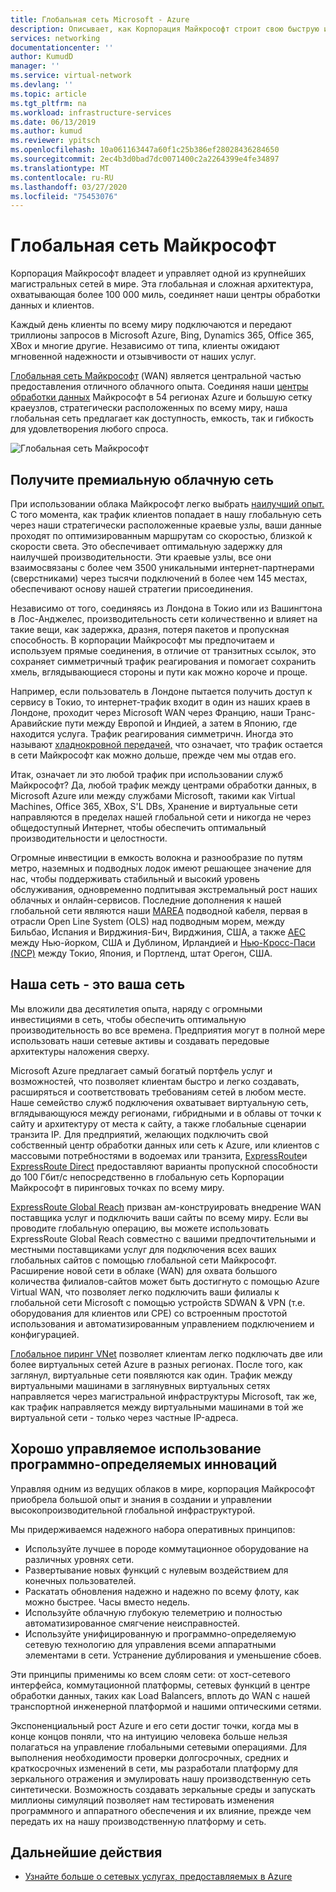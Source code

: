 ```yaml
---
title: Глобальная сеть Microsoft - Azure
description: Описывает, как Корпорация Майкрософт строит свою быструю и надежную глобальную сеть
services: networking
documentationcenter: ''
author: KumudD
manager: ''
ms.service: virtual-network
ms.devlang: ''
ms.topic: article
ms.tgt_pltfrm: na
ms.workload: infrastructure-services
ms.date: 06/13/2019
ms.author: kumud
ms.reviewer: ypitsch
ms.openlocfilehash: 10a061163447a60f1c25b386ef28028436284650
ms.sourcegitcommit: 2ec4b3d0bad7dc0071400c2a2264399e4fe34897
ms.translationtype: MT
ms.contentlocale: ru-RU
ms.lasthandoff: 03/27/2020
ms.locfileid: "75453076"
---
```

# <a name="microsoft-global-network"></a>Глобальная сеть Майкрософт

Корпорация Майкрософт владеет и управляет одной из крупнейших магистральных сетей в мире. Эта глобальная и сложная архитектура, охватывающая более 100 000 миль, соединяет наши центры обработки данных и клиентов. 
 
Каждый день клиенты по всему миру подключаются и передают триллионы запросов в Microsoft Azure, Bing, Dynamics 365, Office 365, XBox и многие другие. Независимо от типа, клиенты ожидают мгновенной надежности и отзывчивости от наших услуг. 
 
[Глобальная сеть Майкрософт](https://azure.microsoft.com/global-infrastructure/global-network/) (WAN) является центральной частью предоставления отличного облачного опыта. Соединяя наши [центры обработки данных](https://azure.microsoft.com/global-infrastructure/) Майкрософт в 54 регионах Azure и большую сетку краеузлов, стратегически расположенных по всему миру, наша глобальная сеть предлагает как доступность, емкость, так и гибкость для удовлетворения любого спроса.

![Глобальная сеть Майкрософт](./media/microsoft-global-network/microsoft-global-wan.png)
 
## <a name="get-the-premium-cloud-network"></a>Получите премиальную облачную сеть
 
При использовании облака Майкрософт легко выбрать [наилучший опыт.](https://www.sdxcentral.com/articles/news/azure-tops-aws-gcp-in-cloud-performance-says-thousandeyes/2018/11/) С того момента, как трафик клиентов попадает в нашу глобальную сеть через наши стратегически расположенные краевые узлы, ваши данные проходят по оптимизированным маршрутам со скоростью, близкой к скорости света. Это обеспечивает оптимальную задержку для наилучшей производительности. Эти краевые узлы, все они взаимосвязаны с более чем 3500 уникальными интернет-партнерами (сверстниками) через тысячи подключений в более чем 145 местах, обеспечивают основу нашей стратегии присоединения. 
 
Независимо от того, соединяясь из Лондона в Токио или из Вашингтона в Лос-Анджелес, производительность сети количественно и влияет на такие вещи, как задержка, дразня, потеря пакетов и пропускная способность.  В корпорации Майкрософт мы предпочитаем и используем прямые соединения, в отличие от транзитных ссылок, это сохраняет симметричный трафик реагирования и помогает сохранить хмель, вглядывающиеся стороны и пути как можно короче и проще. 

Например, если пользователь в Лондоне пытается получить доступ к сервису в Токио, то интернет-трафик входит в один из наших краев в Лондоне, проходит через Microsoft WAN через Францию, наши Транс-Аравийские пути между Европой и Индией, а затем в Японию, где находится услуга. Трафик реагирования симметричн. Иногда это называют [хладнокровной передачей,](https://en.wikipedia.org/wiki/Hot-potato_and_cold-potato_routing) что означает, что трафик остается в сети Майкрософт как можно дольше, прежде чем мы отдав его.  
  
Итак, означает ли это любой трафик при использовании служб Майкрософт? Да, любой трафик между центрами обработки данных, в Microsoft Azure или между службами Microsoft, такими как Virtual Machines, Office 365, XBox, S'L DBs, Хранение и виртуальные сети направляются в пределах нашей глобальной сети и никогда не через общедоступный Интернет, чтобы обеспечить оптимальный производительности и целостности.  
 
Огромные инвестиции в емкость волокна и разнообразие по путям метро, наземных и подводных лодок имеют решающее значение для нас, чтобы поддерживать стабильный и высокий уровень обслуживания, одновременно подпитывая экстремальный рост наших облачных и онлайн-сервисов. Последние дополнения к нашей глобальной сети являются наши [MAREA](https://www.submarinecablemap.com/#/submarine-cable/marea) подводной кабеля, первая в отрасли Open Line System (OLS) над подводным морем, между Бильбао, Испания и Вирджиния-Бич, Вирджиния, США, а также [AEC](https://www.submarinecablemap.com/#/submarine-cable/aeconnect-1) между Нью-йорком, США и Дублином, Ирландией и [Нью-Кросс-Паси (NCP)](https://www.submarinecablemap.com/#/submarine-cable/new-cross-pacific-ncp-cable-system) между Токио, Япония, и Портленд, штат Орегон, США. 
 

## <a name="our-network-is-your-network"></a>Наша сеть - это ваша сеть

Мы вложили два десятилетия опыта, наряду с огромными инвестициями в сеть, чтобы обеспечить оптимальную производительность во все времена. Предприятия могут в полной мере использовать наши сетевые активы и создавать передовые архитектуры наложения сверху. 
 
Microsoft Azure предлагает самый богатый портфель услуг и возможностей, что позволяет клиентам быстро и легко создавать, расширяться и соответствовать требованиям сетей в любом месте. Наше семейство служб подключения охватывает виртуальную сеть, вглядывающуюся между регионами, гибридными и в облавы от точки к сайту и архитектуру от места к сайту, а также глобальные сценарии транзита IP.  Для предприятий, желающих подключить свой собственный центр обработки данных или сеть к Azure, или клиентов с массовыми потребностями в водоемах или транзита, [ExpressRoute](../expressroute/expressroute-introduction.md)и [ExpressRoute Direct](../expressroute/expressroute-erdirect-about.md) предоставляют варианты пропускной способности до 100 Гбит/с непосредственно в глобальную сеть Корпорации Майкрософт в пиринговых точках по всему миру.  
 
[ExpressRoute Global Reach](../expressroute/expressroute-global-reach.md) призван ам-конструировать внедрение WAN поставщика услуг и подключить ваши сайты по всему миру. Если вы проводите глобальную операцию, вы можете использовать ExpressRoute Global Reach совместно с вашими предпочтительными и местными поставщиками услуг для подключения всех ваших глобальных сайтов с помощью глобальной сети Майкрософт. Расширение новой сети в облаке (WAN) для охвата большого количества филиалов-сайтов может быть достигнуто с помощью Azure Virtual WAN, что позволяет легко подключить ваши филиалы к глобальной сети Microsoft с помощью устройств SDWAN & VPN (т.е. оборудования для клиентов или CPE) со встроенным простотой использования и автоматизированным управлением подключением и конфигурацией. 
 
[Глобальное пиринг VNet](../virtual-network/virtual-network-peering-overview.md) позволяет клиентам легко подключать две или более виртуальных сетей Azure в разных регионах. После того, как заглянул, виртуальные сети появляются как один. Трафик между виртуальными машинами в заглянувных виртуальных сетях направляется через магистральной инфраструктуры Microsoft, так же, как трафик направляется между виртуальными машинами в той же виртуальной сети - только через частные IP-адреса. 
 

## <a name="well-managed-using-software-defined-innovation"></a>Хорошо управляемое использование программно-определяемых инноваций

Управляя одним из ведущих облаков в мире, корпорация Майкрософт приобрела большой опыт и знания в создании и управлении высокопроизводительной глобальной инфраструктурой.  
 
Мы придерживаемся надежного набора оперативных принципов: 
 
- Используйте лучшее в породе коммутационное оборудование на различных уровнях сети.  
- Развертывание новых функций с нулевым воздействием для конечных пользователей.  
- Раскатать обновления надежно и надежно по всему флоту, как можно быстрее. Часы вместо недель.  
- Используйте облачную глубокую телеметрию и полностью автоматизированное смягчение неисправностей.  
- Используйте унифицированную и программно-определяемую сетевую технологию для управления всеми аппаратными элементами в сети.  Устранение дублирования и уменьшение сбоев. 
 
Эти принципы применимы ко всем слоям сети: от хост-сетевого интерфейса, коммутационной платформы, сетевых функций в центре обработки данных, таких как Load Balancers, вплоть до WAN с нашей транспортной инженерной платформой и нашими оптическими сетями.  
 
Экспоненциальный рост Azure и его сети достиг точки, когда мы в конце концов поняли, что на интуицию человека больше нельзя полагаться на управление глобальными сетевыми операциями. Для выполнения необходимости проверки долгосрочных, средних и краткосрочных изменений в сети, мы разработали платформу для зеркального отражения и эмулировать нашу производственную сеть синтетически. Возможность создавать зеркальные среды и запускать миллионы симуляций позволяет нам тестировать изменения программного и аппаратного обеспечения и их влияние, прежде чем передать их на нашу производственную платформу и сеть. 

## <a name="next-steps"></a>Дальнейшие действия
- [Узнайте больше о сетевых услугах, предоставляемых в Azure](https://azure.microsoft.com/product-categories/networking/)
